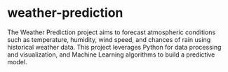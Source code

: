 # weather-prediction
The Weather Prediction project aims to forecast atmospheric conditions such as temperature, humidity, wind speed, and chances of rain using historical weather data. This project leverages Python for data processing and visualization, and Machine Learning algorithms to build a predictive model.

